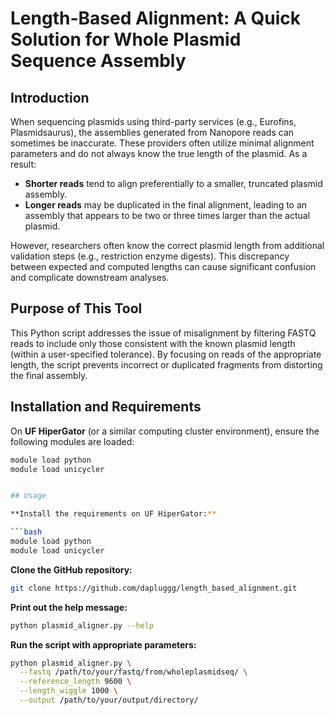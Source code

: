 # Length-Based Alignment: A Quick Solution for Whole Plasmid Sequence Assembly

## Introduction
When sequencing plasmids using third-party services (e.g., Eurofins, Plasmidsaurus), the assemblies generated from Nanopore reads can sometimes be inaccurate. These providers often utilize minimal alignment parameters and do not always know the true length of the plasmid. As a result:

- **Shorter reads** tend to align preferentially to a smaller, truncated plasmid assembly.
- **Longer reads** may be duplicated in the final alignment, leading to an assembly that appears to be two or three times larger than the actual plasmid.

However, researchers often know the correct plasmid length from additional validation steps (e.g., restriction enzyme digests). This discrepancy between expected and computed lengths can cause significant confusion and complicate downstream analyses.

## Purpose of This Tool
This Python script addresses the issue of misalignment by filtering FASTQ reads to include only those consistent with the known plasmid length (within a user-specified tolerance). By focusing on reads of the appropriate length, the script prevents incorrect or duplicated fragments from distorting the final assembly.

## Installation and Requirements
On **UF HiperGator** (or a similar computing cluster environment), ensure the following modules are loaded:

```bash
module load python
module load unicycler


## Usage

**Install the requirements on UF HiperGator:**

```bash
module load python
module load unicycler
```
   
**Clone the GitHub repository:**

```bash
git clone https://github.com/dapluggg/length_based_alignment.git
```
   
**Print out the help message:**

```bash
python plasmid_aligner.py --help
```
   
**Run the script with appropriate parameters:**

```bash
python plasmid_aligner.py \
  --fastq /path/to/your/fastq/from/wholeplasmidseq/ \
  --reference_length 9600 \
  --length_wiggle 1000 \
  --output /path/to/your/output/directory/
```
